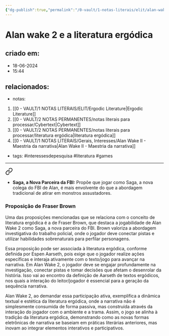 ```yaml
---
{"dg-publish":true,"permalink":"/0-vault/1-notas-literais/elit/alan-wake-2-e-a-literatura-ergodica/","tags":["interessesdepesquisa","literatura","games"],"dgHomeLink":true,"dgShowLocalGraph":true,"dgShowFileTree":true,"dgEnableSearch":true,"noteIcon":""}
---
```


# Alan wake 2 e a literatura ergódica

## criado em: 
- 18-06-2024
- 15:44
## relacionados:
- notas:
1. [[0 - VAULT/1 NOTAS LITERAIS/ELIT/Ergodic Literature\|Ergodic Literature]]
2. [[0 - VAULT/2 NOTAS PERMANENTES/notas literais para processar/Cybertext\|Cybertext]]
3. [[0 - VAULT/2 NOTAS PERMANENTES/notas literais para processar/literatura ergódica\|literatura ergódica]]
4. [[0 - VAULT/1 NOTAS LITERAIS/Gerais, Interesses/Alan Wake II - Maestria da narrativa\|Alan Wake II - Maestria da narrativa]]
- tags:  #interessesdepesquisa #literatura #games 
---

<div class="transclusion internal-embed is-loaded"><a class="markdown-embed-link" href="/0-vault/1-notas-literais/gerais-interesses/alan-wake-ii-maestria-da-narrativa/#03cc27" aria-label="Open link"><svg xmlns="http://www.w3.org/2000/svg" width="24" height="24" viewBox="0 0 24 24" fill="none" stroke="currentColor" stroke-width="2" stroke-linecap="round" stroke-linejoin="round" class="svg-icon lucide-link"><path d="M10 13a5 5 0 0 0 7.54.54l3-3a5 5 0 0 0-7.07-7.07l-1.72 1.71"></path><path d="M14 11a5 5 0 0 0-7.54-.54l-3 3a5 5 0 0 0 7.07 7.07l1.71-1.71"></path></svg></a><div class="markdown-embed">



- **Saga, a Nova Parceira da FBI:** Propõe que jogar como Saga, a nova colega do FBI de Alan, é mais envolvente do que a abordagem tradicional de atirar em monstros assustadores. 

</div></div>

### Proposição de Fraser Brown

Uma das proposições mencionadas que se relaciona com o conceito de literatura ergódica é a de Fraser Brown, que destaca a jogabilidade de Alan Wake 2 como Saga, a nova parceira do FBI. Brown valoriza a abordagem investigativa do trabalho policial, onde o jogador deve conectar pistas e utilizar habilidades sobrenaturais para perfilar personagens.

Essa proposição pode ser associada à literatura ergódica, conforme definida por Espen Aarseth, pois exige que o jogador realize ações específicas e interaja ativamente com o texto/jogo para avançar na narrativa. Em Alan Wake 2, o jogador deve se engajar profundamente na investigação, conectar pistas e tomar decisões que afetam o desenrolar da história. Isso vai ao encontro da definição de Aarseth de textos ergódicos, nos quais a interação do leitor/jogador é essencial para a geração da sequência narrativa.

Alan Wake 2, ao demandar essa participação ativa, exemplifica a dinâmica textual e estética da literatura ergódica, onde a narrativa não é simplesmente consumida de forma passiva, mas construída através da interação do jogador com o ambiente e a trama. Assim, o jogo se alinha à tradição da literatura ergódica, demonstrando como as novas formas eletrônicas de narrativa se baseiam em práticas literárias anteriores, mas inovam ao integrar elementos interativos e participativos.